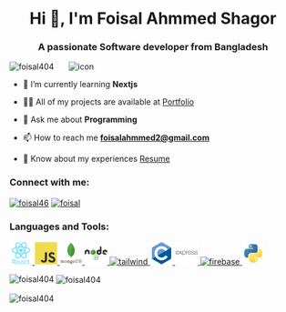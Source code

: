 <h1 align="center">Hi 👋, I'm Foisal Ahmmed Shagor</h1>
<h3 align="center">A passionate Software developer from Bangladesh</h3>
<img alt="icon" width="400" align="right" src='https://user-images.githubusercontent.com/74038190/212284087-bbe7e430-757e-4901-90bf-4cd2ce3e1852.gif'>
<p align="left"> <img src="https://komarev.com/ghpvc/?username=foisal404&label=Profile%20views&color=0e75b6&style=flat" alt="foisal404" /> </p>


- 🌱 I’m currently learning **Nextjs**

- 👨‍💻 All of my projects are available at [Portfolio](https://foisal-me.web.app/)

- 💬 Ask me about **Programming**

- 📫 How to reach me **foisalahmmed2@gmail.com**

- 📄 Know about my experiences [Resume](https://drive.google.com/file/d/1-toNWKbWtGa0u7KgvaxyGbnQdF8yR6SH/view?usp=sharing)

<h3 align="left">Connect with me:</h3>
<p align="left">
 <a href="https://linkedin.com/in/foisal46" target="blank"><img align="center" src="https://raw.githubusercontent.com/rahuldkjain/github-profile-readme-generator/master/src/images/icons/Social/linked-in-alt.svg" alt="foisal46" height="30" width="40" /></a>
<a href="https://www.hackerrank.com/foisal" target="blank"><img align="center" src="https://raw.githubusercontent.com/rahuldkjain/github-profile-readme-generator/master/src/images/icons/Social/hackerrank.svg" alt="foisal" height="30" width="40" /></a>
</p>

<h3 align="left">Languages and Tools:</h3>
<p align="left"> <a href="https://reactjs.org/" target="_blank" rel="noreferrer"> <img src="https://raw.githubusercontent.com/devicons/devicon/master/icons/react/react-original-wordmark.svg" alt="react" width="40" height="40"/> <a href="https://developer.mozilla.org/en-US/docs/Web/JavaScript" target="_blank" rel="noreferrer"> <img src="https://raw.githubusercontent.com/devicons/devicon/master/icons/javascript/javascript-original.svg" alt="javascript" width="40" height="40"/> </a> <a href="https://www.mongodb.com/" target="_blank" rel="noreferrer"> <img src="https://raw.githubusercontent.com/devicons/devicon/master/icons/mongodb/mongodb-original-wordmark.svg" alt="mongodb" width="40" height="40"/> </a> <a href="https://nodejs.org" target="_blank" rel="noreferrer"> <img src="https://raw.githubusercontent.com/devicons/devicon/master/icons/nodejs/nodejs-original-wordmark.svg" alt="nodejs" width="40" height="40"/> </a>  </a> <a href="https://tailwindcss.com/" target="_blank" rel="noreferrer"> <img src="https://www.vectorlogo.zone/logos/tailwindcss/tailwindcss-icon.svg" alt="tailwind" width="40" height="40"/> </a>  <a href="https://www.cprogramming.com/" target="_blank" rel="noreferrer"> <img src="https://raw.githubusercontent.com/devicons/devicon/master/icons/c/c-original.svg" alt="c" width="40" height="40"/> </a> <a href="https://expressjs.com" target="_blank" rel="noreferrer"> <img src="https://raw.githubusercontent.com/devicons/devicon/master/icons/express/express-original-wordmark.svg" alt="express" width="40" height="40"/> </a> <a href="https://firebase.google.com/" target="_blank" rel="noreferrer"> <img src="https://www.vectorlogo.zone/logos/firebase/firebase-icon.svg" alt="firebase" width="40" height="40"/> </a> <a href="https://www.python.org" target="_blank" rel="noreferrer"> <img src="https://raw.githubusercontent.com/devicons/devicon/master/icons/python/python-original.svg" alt="python" width="40" height="40"/> </a>  </p>

<p><img align="left" src="https://github-readme-stats.vercel.app/api/top-langs?username=foisal404&show_icons=true&locale=en&layout=compact" alt="foisal404" /></p>

<p>&nbsp;<img align="center" src="https://github-readme-stats.vercel.app/api?username=foisal404&show_icons=true&locale=en" alt="foisal404" /></p>

<p><img align="center" src="https://github-readme-streak-stats.herokuapp.com/?user=foisal404&" alt="foisal404" /></p>
